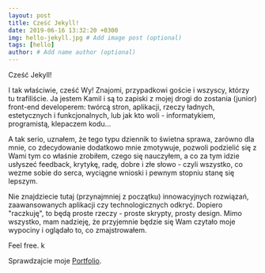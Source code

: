 ```yaml
---
layout: post
title: Cześć Jekyll!
date: 2019-06-16 13:32:20 +0300
img: hello-jekyll.jpg # Add image post (optional)
tags: [hello]
author: # Add name author (optional)
---
```

Cześć Jekyll!

I tak właściwie, cześć Wy! Znajomi, przypadkowi goście i wszyscy, którzy tu trafiliście. Ja jestem Kamil i są to zapiski z mojej drogi do zostania (junior) front-end developerem: twórcą stron, aplikacji, rzeczy ładnych, estetycznych i funkcjonalnych, lub jak kto woli - informatykiem, programistą, klepaczem kodu... 

A tak serio, uznałem, że tego typu dziennik to świetna sprawa, zarówno dla mnie, co zdecydowanie dodatkowo mnie zmotywuje, pozwoli podzielić się z Wami tym co właśnie zrobiłem, czego się nauczyłem, a co za tym idzie usłyszeć feedback, krytykę, radę, dobre i złe słowo - czyli wszystko, co wezme sobie do serca, wyciągne wnioski i pewnym stopniu stanę się lepszym. 

Nie znajdziecie tutaj (przynajmniej z początku) innowacyjnych rozwiązań, zaawansowanych aplikacji czy technologicznych odkryć. Dopiero "raczkuję", to będą proste rzeczy - proste skrypty, prosty design. Mimo wszystko, mam nadzieję, że przyjemnie będzie się Wam czytało moje wypociny i oglądało to, co zmajstrowałem. 

Feel free.
k

Sprawdzajcie moje [Portfolio][portfolio]. 

[portfolio]: http://cmnq.github.io/portfolio
